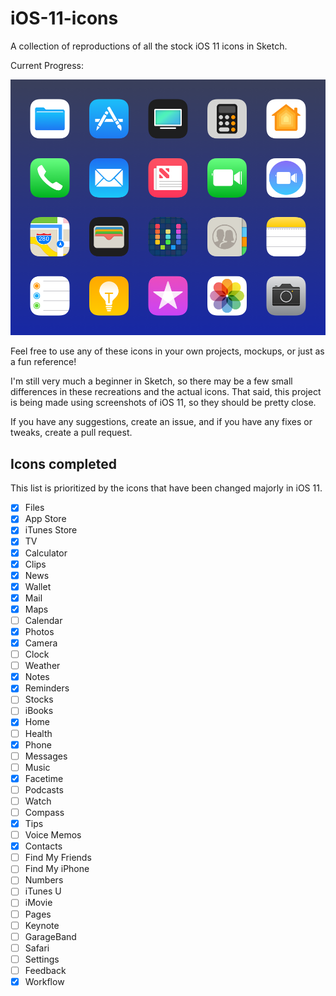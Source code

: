 # iOS-11-icons
A collection of reproductions of all the stock iOS 11 icons in Sketch.

Current Progress:

![](https://github.com/nateansel/iOS-11-icons/blob/master/Icons.png)

Feel free to use any of these icons in your own projects, mockups, or just as a fun reference!

I'm still very much a beginner in Sketch, so there may be a few small differences in these recreations and the actual icons. That said, this project is being made using screenshots of iOS 11, so they should be pretty close.

If you have any suggestions, create an issue, and if you have any fixes or tweaks, create a pull request.


## Icons completed
This list is prioritized by the icons that have been changed majorly in iOS 11. 

- [x] Files
- [x] App Store
- [x] iTunes Store
- [x] TV
- [x] Calculator
- [x] Clips
- [x] News
- [x] Wallet
- [x] Mail
- [x] Maps
- [ ] Calendar
- [x] Photos
- [x] Camera
- [ ] Clock
- [ ] Weather
- [x] Notes
- [x] Reminders
- [ ] Stocks
- [ ] iBooks
- [x] Home
- [ ] Health
- [x] Phone
- [ ] Messages
- [ ] Music
- [x] Facetime
- [ ] Podcasts
- [ ] Watch
- [ ] Compass
- [x] Tips
- [ ] Voice Memos
- [x] Contacts
- [ ] Find My Friends
- [ ] Find My iPhone
- [ ] Numbers
- [ ] iTunes U
- [ ] iMovie
- [ ] Pages
- [ ] Keynote
- [ ] GarageBand
- [ ] Safari
- [ ] Settings
- [ ] Feedback
- [x] Workflow
